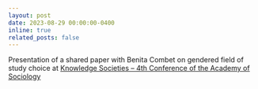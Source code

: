 ```yaml
---
layout: post
date: 2023-08-29 00:00:00-0400
inline: true
related_posts: false
---
```


Presentation of a shared paper with Benita Combet on gendered field of study choice at <a href='https://www.as23.unibe.ch/'>Knowledge Societies – 4th Conference of the Academy of Sociology</a>